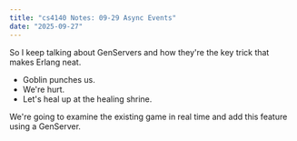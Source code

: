 ```yaml
---
title: "cs4140 Notes: 09-29 Async Events"
date: "2025-09-27"
---
```


So I keep talking about GenServers and how they're the key trick that makes
Erlang neat.

- Goblin punches us.
- We're hurt.
- Let's heal up at the healing shrine.

We're going to examine the existing game in real time and add this feature
using a GenServer.
